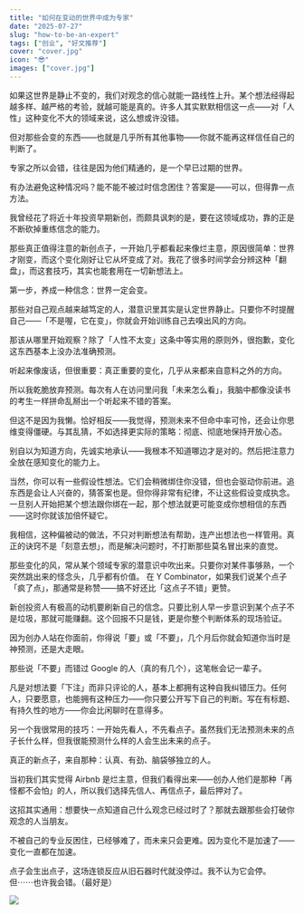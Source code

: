 ```yaml
---
title: "如何在变动的世界中成为专家"
date: "2025-07-27"
slug: "how-to-be-an-expert"
tags: ["创业", "好文推荐"]
cover: "cover.jpg"
icon: "😎"
images: ["cover.jpg"]
---
```

如果这世界是静止不变的，我们对观念的信心就能一路线性上升。某个想法经得起越多样、越严格的考验，就越可能是真的。许多人其实默默相信这一点——对「人性」这种变化不大的领域来说，这么想或许没错。



但对那些会变的东西——也就是几乎所有其他事物——你就不能再这样信任自己的判断了。



专家之所以会错，往往是因为他们精通的，是一个早已过期的世界。



有办法避免这种情况吗？能不能不被过时信念困住？答案是——可以，但得靠一点方法。



我曾经花了将近十年投资早期新创，而颇具讽刺的是，要在这领域成功，靠的正是不断砍掉重练信念的能力。



那些真正值得注意的新创点子，一开始几乎都看起来像烂主意，原因很简单：世界才刚变，而这个变化刚好让它从坏变成了对。我花了很多时间学会分辨这种「翻盘」，而这套技巧，其实也能套用在一切新想法上。



第一步，养成一种信念：世界一定会变。



那些对自己观点越来越笃定的人，潜意识里其实是认定世界静止。只要你不时提醒自己——「不是喔，它在变」，你就会开始训练自己去嗅出风的方向。



那该从哪里开始观察？除了「人性不太变」这条中等实用的原则外，很抱歉，变化这东西基本上没办法准确预测。



听起来像废话，但很重要：真正重要的变化，几乎从来都来自意料之外的方向。



所以我乾脆放弃预测。每次有人在访问里问我「未来怎么看」，我脑中都像没读书的考生一样拼命乱掰出一个听起来不错的答案。



但这不是因为我懒。恰好相反——我觉得，预测未来不但命中率可怜，还会让你思维变得僵硬。与其乱猜，不如选择更实际的策略：彻底、彻底地保持开放心态。



别自以为知道方向，先诚实地承认——我根本不知道哪边才是对的。然后把注意力全放在感知变化的能力上。



当然，你可以有一些假设性想法。它们会稍微绑住你没错，但也会驱动你前进。追东西是会让人兴奋的，猜答案也是。但你得非常有纪律，不让这些假设变成执念。
一旦别人开始把某个想法跟你绑在一起，那个想法就更可能变成你想相信的东西——这时你就该加倍怀疑它。



我相信，这种偏被动的做法，不只对判断想法有帮助，连产出想法也一样管用。真正的诀窍不是「刻意去想」，而是解决问题时，不打断那些莫名冒出来的直觉。



那些变化的风，常从某个领域专家的潜意识中吹出来。只要你对某件事够熟，一个突然跳出来的怪念头，几乎都有价值。
在 Y Combinator，如果我们说某个点子「疯了点」，那通常是称赞——搞不好还比「这点子不错」更赞。



新创投资人有极高的动机要刷新自己的信念。只要比别人早一步意识到某个点子不是垃圾，那就可能赚翻。这个回报不只是钱，更是你整个判断体系的现场验证。



因为创办人站在你面前，你得说「要」或「不要」，几个月后你就会知道你当时是神预测，还是大走眼。



那些说「不要」而错过 Google 的人（真的有几个），这笔帐会记一辈子。



凡是对想法要「下注」而非只评论的人，基本上都拥有这种自我纠错压力。任何人，只要愿意，也能拥有这种压力——你只要公开写下自己的判断。写在有标题、有持久性的地方——你会比闲聊时在意得多。



另一个我很常用的技巧：一开始先看人，不先看点子。虽然我们无法预测未来的点子长什么样，但我很能预测什么样的人会生出未来的点子。



真正的新点子，来自那种：认真、有劲、脑袋够独立的人。



当初我们其实觉得 Airbnb 是烂主意，但我们看得出来——创办人他们是那种「再怪都不会怕」的人，所以我们选择先信人、再信点子，最后押对了。



这招其实通用：想要快一点知道自己什么观念已经过时了？那就去跟那些会打破你观念的人当朋友。



不被自己的专业反困住，已经够难了，而未来只会更难。因为变化不是加速了——变化一直都在加速。



点子会生出点子，这场连锁反应从旧石器时代就没停过。我不认为它会停。
但⋯⋯也许我会错。（最好是）




![](https://prod-files-secure.s3.us-west-2.amazonaws.com/112d0858-5090-4d34-a606-b75eb8d65fd2/46476355-9cf3-4e99-9b7a-3531bc426380/1000202064.png?X-Amz-Algorithm=AWS4-HMAC-SHA256&X-Amz-Content-Sha256=UNSIGNED-PAYLOAD&X-Amz-Credential=ASIAZI2LB466ROOMEGFQ%2F20250928%2Fus-west-2%2Fs3%2Faws4_request&X-Amz-Date=20250928T204336Z&X-Amz-Expires=3600&X-Amz-Security-Token=IQoJb3JpZ2luX2VjED0aCXVzLXdlc3QtMiJHMEUCIGjE30wIRY2XZUpzfjn6EaOB8hq5u4OUaVWR4YIezj72AiEAz4s28bIGHVNC0ke%2FUbdGO9BobabHB%2FeuiSR97jw4Zu4qiAQIxv%2F%2F%2F%2F%2F%2F%2F%2F%2F%2FARAAGgw2Mzc0MjMxODM4MDUiDAMxQUITfkJ8oYrhCCrcA1rXs%2BTQUnoEYNHFjJp7biVZjuPYyCHa5xyfyHTHxAbyxLZ4j75ETKfuxwLUYP3SDDki3urXvaqGlmeoRp%2F1XXO7%2Fn5Z8NGmQm3sTIUdasp4zaHb9Shms5eklPjSUxZyE6kwhAjwZSPDyAELmmNvY%2FvmSODmeTnYPK1oa36J9vMPBZv3kUG5aiqbGhWSz7uTSEjZjxjmOMadstw7h7TZBy7ElZYzTOHNF9sgPsEjIs4RzWNqvYGdpi726ot0iCY%2BWmq9BUzyTGYd5AS9ytglfYyjgHmeMXlFcNB4eCtP6zK%2F1sHNb4NxiMf%2Fj3WgJ4R8yyR0kleUuir1STJ44dUH0LNcIeFDTHQXkzjADXeNCVIm6xD7%2FQCSKRWrrEyW0Sq%2FgQvP5H5D73Ao2%2Fc6bFFGELIBuuN2ZNuOhofRrly65H7Nab%2FzIuJ8ZJAsnicxN2okRebjrL%2FqqPnZhvkaMa7XHfov3jISQuLHYlNGEg0PwKLleKE2nD%2FuxmPejPWXz2LruH8T%2BzhDgmsA3nfuM0qAlUFwqWzfyafFUcbtUdpiD8VdZyo%2F2ilU9x%2Byzayz3IZlmIoLZtsAgkQMpYxwhWGGwoudkIv3eUNsHs2PW46jjJXp16B%2BjT6kjrcBiD%2FNMOa55sYGOqUBqPl97HRmi1N2fGqu5ccMn0OD%2B8WAmUCmxZ%2B%2Bm9%2B4nTsuErGKOnMh2Z9rWN3MSR%2BbNgywI0glgG5rBynn1ALAj47PSsRM6u3xxbW343AmUwmLqTNXsqTH7dFxt4U%2BnAXlfRYvlF%2BS5Sb6RkdRVYU9gNlv4Xy7XvGPBIYBnKnBvz92FEggDuW4iSbIS4ZuTJluKWMA8qdoAgcwTMxoUWbXbnC1rct0&X-Amz-Signature=f73af049d3065992666f687e43a0379c771c3b11a35b622a792c582a4339b048&X-Amz-SignedHeaders=host&x-amz-checksum-mode=ENABLED&x-id=GetObject)

